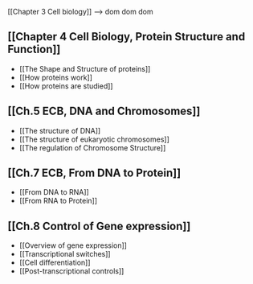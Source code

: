 [[Chapter 3 Cell biology]] --> dom dom dom
## [[Chapter 4 Cell Biology, Protein Structure and Function]]
-  [[The Shape and Structure of proteins]]
- [[How proteins work]]
- [[How proteins are studied]]
## [[Ch.5 ECB, DNA and Chromosomes]]
- [[The structure of DNA]]
- [[The structure of eukaryotic chromosomes]]
- [[The regulation of Chromosome Structure]]
## [[Ch.7 ECB, From DNA to Protein]]
- [[From DNA to RNA]]
- [[From RNA to Protein]]
## [[Ch.8 Control of Gene expression]]
- [[Overview of gene expression]]
- [[Transcriptional switches]]
- [[Cell differentiation]]
- [[Post-transcriptional controls]]
